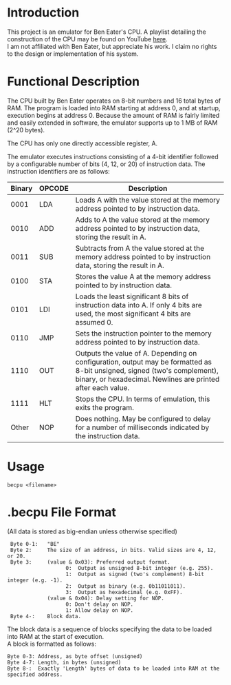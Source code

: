 # Introduction

This project is an emulator for Ben Eater's CPU.
A playlist detailing the construction of the CPU may be found on
YouTube [here](https://www.youtube.com/watch?v=HyznrdDSSGM&list=PLowKtXNTBypGqImE405J2565dvjafglHU).  
I am not affiliated with Ben Eater, but appreciate his work. I claim no rights to
the design or implementation of his system.

# Functional Description
The CPU built by Ben Eater operates on 8-bit numbers and 16 total bytes of RAM. The program is loaded into
RAM starting at address 0, and at startup, execution begins at address 0. Because the amount of RAM is
fairly limited and easily extended in software, the emulator supports up to 1 MB of RAM (2^20 bytes).

The CPU has only one directly accessible register, A.

The emulator executes instructions consisting of a 4-bit identifier followed by a configurable number of bits (4, 12, or 20)
of instruction data. The instruction identifiers are as follows:


|Binary |OPCODE|Description     |
|-------|------|----------------|
|0001	|LDA   |Loads A with the value stored at the memory address pointed to by instruction data. |
|0010   |ADD   |Adds to A the value stored at the memory address pointed to by instruction data, storing the result in A. |
|0011   |SUB   |Subtracts from A the value stored at the memory address pointed to by instruction data, storing the result in A. |
|0100   |STA   |Stores the value A at the memory address pointed to by instruction data. |
|0101   |LDI   |Loads the least significant 8 bits of instruction data into A. If only 4 bits are used, the most significant 4 bits are assumed 0. |
|0110   |JMP   |Sets the instruction pointer to the memory address pointed to by instruction data. |
|1110   |OUT   |Outputs the value of A. Depending on configuration, output may be formatted as 8-bit unsigned, signed (two's complement), binary, or hexadecimal. Newlines are printed after each value. |
|1111   |HLT   |Stops the CPU. In terms of emulation, this exits the program. |
|Other  |NOP   |Does nothing. May be configured to delay for a number of milliseconds indicated by the instruction data. |

# Usage
`becpu <filename>`

# .becpu File Format

(All data is stored as big-endian unless otherwise specified)

     Byte 0-1:   "BE"    
     Byte 2:     The size of an address, in bits. Valid sizes are 4, 12, or 20.
     Byte 3:     (value & 0x03): Preferred output format.
                       0:  Output as unsigned 8-bit integer (e.g. 255).
                       1:  Output as signed (two's complement) 8-bit integer (e.g. -1).
                       2:  Output as binary (e.g. 0b11011011).
                       3:  Output as hexadecimal (e.g. 0xFF).
                 (value & 0x04): Delay setting for NOP.
                       0: Don't delay on NOP.
                       1: Allow delay on NOP.
     Byte 4-:    Block data.

The block data is a sequence of blocks specifying the data to be loaded into RAM
at the start of execution.  
A block is formatted as follows:

    Byte 0-3: Address, as byte offset (unsigned)
    Byte 4-7: Length, in bytes (unsigned)
    Byte 8-:  Exactly 'Length' bytes of data to be loaded into RAM at the specified address.
